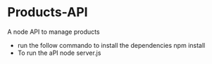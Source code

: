 # Products-API
A node API to manage products

 - run the follow commando to install the dependencies
npm install
- To run the aPI
  node server.js
